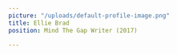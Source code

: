 ```yaml
---
picture: "/uploads/default-profile-image.png"
title: Ellie Brad
position: Mind The Gap Writer (2017)

---
```

